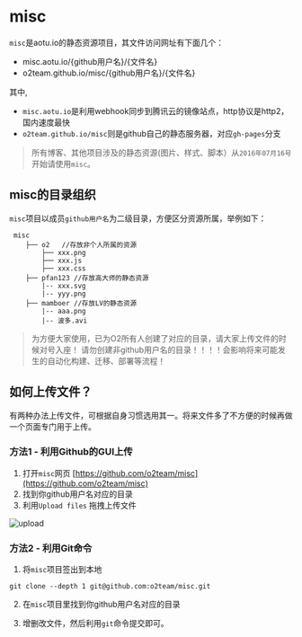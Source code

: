 # misc

`misc`是aotu.io的静态资源项目，其文件访问网址有下面几个：

- misc.aotu.io/{github用户名}/{文件名}
- o2team.github.io/misc/{github用户名}/{文件名}


其中,

- `misc.aotu.io`是利用webhook同步到腾讯云的镜像站点，http协议是http2，国内速度最快
- `o2team.github.io/misc`则是github自己的静态服务器，对应`gh-pages`分支

> 所有博客、其他项目涉及的静态资源(图片、样式、脚本）从`2016年07月16号`开始请使用`misc`。

## misc的目录组织

`misc`项目以成员`github用户名`为二级目录，方便区分资源所属，举例如下：

```
 misc
    ├── o2   //存放非个人所属的资源
        ├── xxx.png
        ├── xxx.js
        ├── xxx.css
    ├── pfan123 //存放高大师的静态资源
        |-- xxx.svg
        |-- yyy.png
    ├── mamboer //存放LV的静态资源
        |-- aaa.png
        |-- 波多.avi
```

> 为方便大家使用，已为O2所有人创建了对应的目录，请大家上传文件的时候对号入座！
> 请勿创建非github用户名的目录！！！！会影响将来可能发生的自动化构建、迁移、部署等流程！

## 如何上传文件？

有两种办法上传文件，可根据自身习惯选用其一。将来文件多了不方便的时候再做一个页面专门用于上传。

### 方法1 - 利用Github的GUI上传

1. 打开`misc`网页 [https://github.com/o2team/misc](https://github.com/o2team/misc)
2. 找到你github用户名对应的目录
3. 利用`Upload files` 拖拽上传文件

![upload](https://misc.aotu.io/mamboer/Screen%20Shot%202016-07-16%20at%205.14.23%20PM.png)

### 方法2 - 利用Git命令

1. 将`misc`项目签出到本地

```
git clone --depth 1 git@github.com:o2team/misc.git
```

2. 在`misc`项目里找到你github用户名对应的目录

3. 增删改文件，然后利用`git`命令提交即可。

